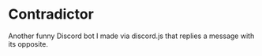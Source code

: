 # Contradictor
 Another funny Discord bot I made via discord.js that replies a message with its opposite.
